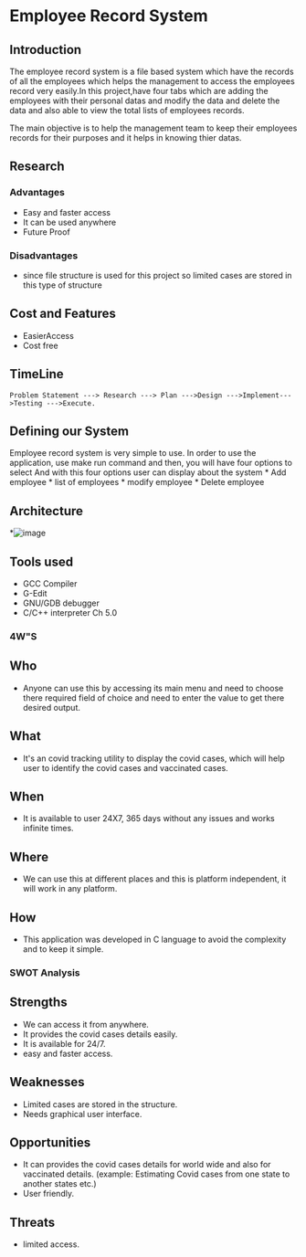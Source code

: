 # Employee Record System
## Introduction
   The employee record system is a file based system which have the records of all the employees
which helps the management to access the employees record very easily.In this project,have four tabs which are adding the employees with their personal datas and modify the data and delete the data and also able to view the total lists of employees records. 

   The main objective is to help the management team to keep their employees records for their purposes and it helps in knowing thier datas.
    
    
## Research
### Advantages
   * Easy and faster access
   * It can be used anywhere
   * Future Proof
  
### Disadvantages
   * since file structure is used for this project so limited cases are stored in this type of structure

## Cost and Features
  * EasierAccess
  * Cost free
  
## TimeLine

    Problem Statement ---> Research ---> Plan --->Design --->Implement--->Testing --->Execute.

## Defining our System
   Employee record system is very simple to use. In order to use the application, use make run command and then, you will have four options to select And with this four options user can display about the system
    * Add employee
    * list of employees
    * modify employee
    * Delete employee
    
## Architecture
  *![image](https://user-images.githubusercontent.com/102652641/161389698-c090ee90-2e43-4145-aef9-961f28331539.png)
  
## Tools used

* GCC Compiler
* G-Edit
* GNU/GDB debugger
* C/C++ interpreter Ch 5.0

### 4W"S
## Who
  * Anyone can use this by accessing its main menu and need to choose there required field of choice and need to enter the value to get there desired output.
## What
 *  It's an covid tracking utility to display the covid cases, which will help user to identify the covid cases and vaccinated cases.
## When
 *  It is available to user 24X7, 365 days without any issues and works infinite times.
## Where
 * We can use this at different places and this is platform independent, it will work in any platform. 
## How
 * This application was developed in C language to avoid the complexity and to keep it simple. 
### SWOT Analysis
## Strengths
  * We can access it from anywhere.
  * It provides the covid cases details easily.
  * It is available for 24/7.
  * easy and faster access.
## Weaknesses
  * Limited cases are stored in the structure.
  * Needs graphical user interface.
## Opportunities
  * It can provides the covid cases details for world wide and also for vaccinated details.
  (example: Estimating Covid cases from one state to another states etc.) 
  * User friendly.
## Threats
  * limited  access.
  
